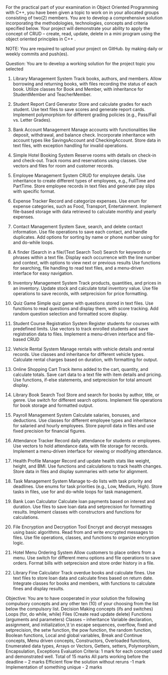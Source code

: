 For the practical part of your examination in Object Oriented Programming with C++, you have been given a topic to work on in your allocated groups consisting of two(2) members. You are to develop a comprehensive solution incorporating the methodologies, technologies, concepts and criteria specified below. Your project will demonstrate your ability to apply the concept of CRUD – create, read, update, delete in a mini program using the object oriented principles in C++ .

NOTE: You are required to upload your project on GitHub. by making daily or weekly commits and push(es).

Question:
You are to develop a working solution for the project topic you selected
1. Library Management System
Track books, authors, and members.
Allow borrowing and returning books, with files recording the status of each book.
Utilize classes for Book and Member, with inheritance for StudentMember and TeacherMember.

2. Student Report Card Generator
Store and calculate grades for each student.
Use text files to save scores and generate report cards.
Implement polymorphism for different grading policies (e.g., Pass/Fail vs. Letter Grades).

3. Bank Account Management
Manage accounts with functionalities like deposit, withdrawal, and balance check.
Incorporate inheritance with account types like SavingsAccount and CheckingAccount.
Store data in text files, with exception handling for invalid operations.



4. Simple Hotel Booking System
Reserve rooms with details on check-in and check-out.
Track rooms and reservations using classes.
Use vectors and files for room and customer records.

5. Employee Management System
CRUD for employee details.
Use inheritance to create different types of employees, e.g., FullTime and PartTime.
Store employee records in text files and generate pay slips with specific format.

6. Expense Tracker
Record and categorize expenses.
Use enum for expense categories, such as Food, Transport, Entertainment.
Implement file-based storage with data retrieved to calculate monthly and yearly expenses.

7. Contact Management System
Save, search, and delete contact information.
Use file operations to save each contact, and handle duplicates.
Add options for sorting by name or phone number using for and do-while loops.

8. A finder (Search in a file/(Text Search Tool)
Search for keywords or phrases within a text file.
Display each occurrence with the line number and context, with options to view next or previous results
Use functions for searching, file handling to read text files, and a menu-driven interface for easy navigation. 

9. Inventory Management System
Track products, quantities, and prices in an inventory.
Update stock and calculate total inventory value.
Use file operations to save records, with setprecision for price formatting.
10. Quiz Game
Simple quiz game with questions stored in text files.
Use functions to read questions and display them, with score tracking.
Add random question selection and formatted score display.

11. Student Course Registration System
Register students for courses with predefined limits.
Use vectors to track enrolled students and save registration data to files.
Implement a menu-driven interface and file-based CRUD
12. Vehicle Rental System
Manage rentals with vehicle details and rental records.
Use classes and inheritance for different vehicle types.
Calculate rental charges based on duration, with formatting for output.

13. Online Shopping Cart
Track items added to the cart, quantity, and calculate totals.
Save cart data to a text file with item details and pricing.
Use functions, if-else statements, and setprecision for total amount display.

14. Library Book Search Tool
Store and search for books by author, title, or genre.
Use switch for different search options.
Implement file operations for book storage and formatted output.

15. Payroll Management System
Calculate salaries, bonuses, and deductions.
Use classes for different employee types and inheritance for salaried and hourly employees.
Store payroll data in files and use fixed precision for financial figures.

16. Attendance Tracker
Record daily attendance for students or employees.
Use vectors to hold attendance data, with file storage for records.
Implement a menu-driven interface for viewing or modifying attendance.

17. Health Profile Manager
Record and update health stats like weight, height, and BMI.
Use functions and calculations to track health changes.
Store data in files and display summaries with setw for alignment.

18. Task Management System
Manage to-do lists with task priority and deadlines.
Use enums for task priorities (e.g., Low, Medium, High).
Store tasks in files, use for and do-while loops for task management.

19. Bank Loan Calculator
Calculate loan payments based on interest and duration.
Use files to save loan data and setprecision for formatting results.
Implement classes with constructors and functions for calculations.



20. File Encryption and Decryption Tool
Encrypt and decrypt messages using basic algorithms.
Read from and write encrypted messages to files.
Use file operations, classes, and functions to organize encryption logic.

21. Hotel Menu Ordering System
Allow customers to place orders from a menu.
Use switch for different menu options and file operations to save orders.
Format bills with setprecision and store order history in a file.

22. Library Fine Calculator
Track overdue books and calculate fines.
Use text files to store loan data and calculate fines based on return date.
Integrate classes for books and members, with functions to calculate fines and display results.

Objective:
You are to have cooperated in your solution the following compulsory concepts and any other ten (10) of your choosing from the list below the compulsory list.
Decision Making concepts (ifs and switches)
Loops (for, do while, while)
Files (Create read update delete)
Functions (arguments and parameters)
Classes – inheritance
Variable declaration, assignment, and initialization,\t \n escape sequences, overflow, fixed and setprecision, the setw function, the pow function, the random function, Boolean functions, Local and global variables, Break and Continue concepts, Menu driven concepts, Constructors, Overloaded functions, Enumerated data types, Arrays or Vectors, Getters, setters, Polymorphism, Encapsulation, Exceptions
Evaluation Criteria:
1 mark for each concept used and demonstrated well. Total of 15 marks
All parts working before the deadline – 2 marks
Efficient flow the solution without reruns -1 mark
Implementation of something unique - 2 marks 
